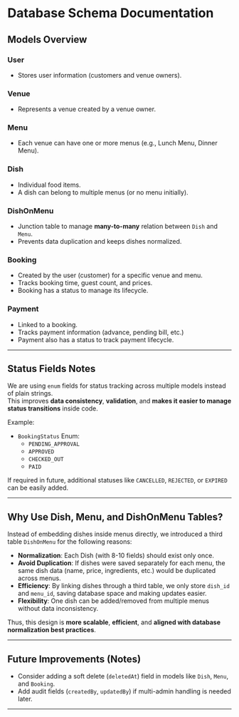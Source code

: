# Database Schema Documentation

## Models Overview

### User

- Stores user information (customers and venue owners).

### Venue

- Represents a venue created by a venue owner.

### Menu

- Each venue can have one or more menus (e.g., Lunch Menu, Dinner Menu).

### Dish

- Individual food items.
- A dish can belong to multiple menus (or no menu initially).

### DishOnMenu

- Junction table to manage **many-to-many** relation between `Dish` and `Menu`.
- Prevents data duplication and keeps dishes normalized.

### Booking

- Created by the user (customer) for a specific venue and menu.
- Tracks booking time, guest count, and prices.
- Booking has a status to manage its lifecycle.

### Payment

- Linked to a booking.
- Tracks payment information (advance, pending bill, etc.)
- Payment also has a status to track payment lifecycle.

---

## Status Fields Notes

We are using `enum` fields for status tracking across multiple models instead of plain strings.  
This improves **data consistency**, **validation**, and **makes it easier to manage status transitions** inside code.

Example:

- `BookingStatus` Enum:
  - `PENDING_APPROVAL`
  - `APPROVED`
  - `CHECKED_OUT`
  - `PAID`

If required in future, additional statuses like `CANCELLED`, `REJECTED`, or `EXPIRED` can be easily added.

---

## Why Use Dish, Menu, and DishOnMenu Tables?

Instead of embedding dishes inside menus directly, we introduced a third table `DishOnMenu` for the following reasons:

- **Normalization**: Each Dish (with 8-10 fields) should exist only once.
- **Avoid Duplication**: If dishes were saved separately for each menu, the same dish data (name, price, ingredients, etc.) would be duplicated across menus.
- **Efficiency**: By linking dishes through a third table, we only store `dish_id` and `menu_id`, saving database space and making updates easier.
- **Flexibility**: One dish can be added/removed from multiple menus without data inconsistency.

Thus, this design is **more scalable**, **efficient**, and **aligned with database normalization best practices**.

---

## Future Improvements (Notes)

- Consider adding a soft delete (`deletedAt`) field in models like `Dish`, `Menu`, and `Booking`.
- Add audit fields (`createdBy`, `updatedBy`) if multi-admin handling is needed later.

---
